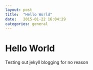 ```yaml
---
layout: post
title:  "Hello World"
date:   2015-01-22 16:04:29
categories: general
---
```


Hello World
===========

Testing out jekyll blogging for no reason
